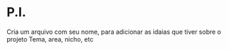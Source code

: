 # P.I.
Cria um arquivo com seu nome, para adicionar as idaias que tiver sobre o projeto
Tema, area, nicho, etc
